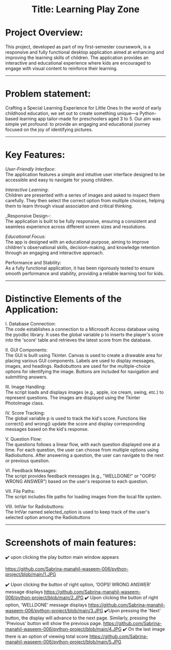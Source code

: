 
# <div align="center"> Title: Learning Play Zone</div>

# Project Overview:
This project, developed as part of my first-semester coursework, is a responsive and fully functional desktop application aimed at enhancing and improving the learning skills of children. The application provides an interactive and educational experience where kids are encouraged to engage with visual content to reinforce their learning.

---
# Problem statement:
Crafting a Special Learning Experience for Little Ones
In the world of early childhood education, we set out to create something unique—a Python-based 
learning app tailor-made for preschoolers aged 3 to 5. Our aim was simple yet profound: to provide an 
engaging and educational journey focused on the joy of identifying pictures.

---
# Key Features:

_User-Friendly Interface_:<br>
The application features a simple and intuitive user interface designed to be accessible and easy to navigate for young children.<br>

_Interactive Learning_:<br>
Children are presented with a series of images and asked to inspect them carefully. They then select the correct option from multiple choices, helping them to learn through visual association and critical thinking.<br>

_Responsive Design-:<br>
The application is built to be fully responsive, ensuring a consistent and seamless experience across different screen sizes and resolutions.<br>

_Educational Focus_:<br>
The app is designed with an educational purpose, aiming to improve children's observational skills, decision-making, and knowledge retention through an engaging and interactive approach.<br>

Performance and Stability:<br>
As a fully functional application, it has been rigorously tested to ensure smooth performance and stability, providing a reliable learning tool for kids.<br>

---

# Distinctive Elements of the Application:
I. Database Connection:<br> 
The code establishes a connection to a Microsoft Access database using 
the pyodbc library. It uses the global variable p to inserts the player's score into the 'score' table 
and retrieves the latest score from the database.

II. GUI Components:  
The GUI is built using Tkinter. Canvas is used to create a drawable area for 
placing various GUI components. Labels are used to display messages, images, and headings. 
Radiobuttons are used for the multiple-choice options for identifying the image. Buttons are 
included for navigation and submitting answers.

III. Image Handling: <br> 
The script loads and displays images (e.g., apple, ice cream, swing, etc.) to 
represent questions. The images are displayed using the Tkinter PhotoImage class.

IV. Score Tracking: <br> 
The global variable p is used to track the kid's score. Functions like correct() 
and wrong() update the score and display corresponding messages based on the kid's response.

V. Question Flow:<br> 
The questions follows a linear flow, with each question displayed one at a time.
For each question, the user can choose from multiple options using Radiobuttons. After 
answering a question, the user can navigate to the next or previous question.

VI. Feedback Messages: <br> 
The script provides feedback messages (e.g., "WELLDONE!" or "OOPS! 
WRONG ANSWER") based on the user's response to each question.

VII. File Paths:  
The script includes file paths for loading images from the local file system.

VIII. IntVar for Radiobuttons: <br> 
The IntVar named selected_option is used to keep track of the user's 
selected option among the Radiobuttons

---
# Screenshots of main features:
✔️ upon clicking the play button main window appears

https://github.com/Sabrina-manahil-waseem-006/python-project/blob/main/1.JPG

✔️ Upon clicking the button of right option, ‘OOPS! WRONG ANSWER’ message displays
https://github.com/Sabrina-manahil-waseem-006/python-project/blob/main/2.JPG
✔️ Upon clicking the button of right option, ‘WELLDONE’ message displays
https://github.com/Sabrina-manahil-waseem-006/python-project/blob/main/3.JPG
✔️Upon pressing the 'Next' button, the display will advance to the next page. Similarly, pressing the 
'Previous' button will show the previous page.
https://github.com/Sabrina-manahil-waseem-006/python-project/blob/main/4.JPG
✔️ On the last image there is an option of viewing total score
https://github.com/Sabrina-manahil-waseem-006/python-project/blob/main/5.JPG
